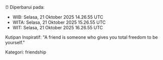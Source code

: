 ⏰ Diperbarui pada:
- WIB: Selasa, 21 Oktober 2025 14.26.55 UTC
- WITA: Selasa, 21 Oktober 2025 15.26.55 UTC
- WIT: Selasa, 21 Oktober 2025 16.26.55 UTC

Kutipan Inspiratif:
"A friend is someone who gives you total freedom to be yourself."


Kategori: friendship

